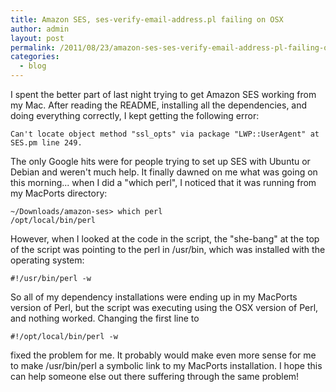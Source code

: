 ```yaml
---
title: Amazon SES, ses-verify-email-address.pl failing on OSX
author: admin
layout: post
permalink: /2011/08/23/amazon-ses-ses-verify-email-address-pl-failing-on-osx/
categories:
  - blog
---
```

I spent the better part of last night trying to get Amazon SES working from my Mac. After 
reading the README, installing all the dependencies, and doing everything correctly, I 
kept getting the following error:

    Can't locate object method "ssl_opts" via package "LWP::UserAgent" at SES.pm line 249.

The only Google hits were for people trying to set up SES with Ubuntu or Debian and weren't 
much help. It finally dawned on me what was going on this morning... when I did a "which perl", 
I noticed that it was running from my MacPorts directory:  

    ~/Downloads/amazon-ses> which perl
    /opt/local/bin/perl

However, when I looked at the code in the script, the "she-bang" at the top of the script 
was pointing to the perl in /usr/bin, which was installed with the operating system:  

    #!/usr/bin/perl -w

So all of my dependency installations were ending up in my MacPorts version of Perl, but 
the script was executing using the OSX version of Perl, and nothing worked. Changing the 
first line to  

    #!/opt/local/bin/perl -w

fixed the problem for me. It probably would make even more sense for me to make /usr/bin/perl 
a symbolic link to my MacPorts installation. I hope this can help someone else out there 
suffering through the same problem!